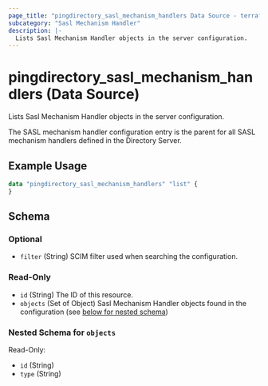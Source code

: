 ```yaml
---
page_title: "pingdirectory_sasl_mechanism_handlers Data Source - terraform-provider-pingdirectory"
subcategory: "Sasl Mechanism Handler"
description: |-
  Lists Sasl Mechanism Handler objects in the server configuration.
---
```


# pingdirectory_sasl_mechanism_handlers (Data Source)

Lists Sasl Mechanism Handler objects in the server configuration.

The SASL mechanism handler configuration entry is the parent for all SASL mechanism handlers defined in the Directory Server.

## Example Usage

```terraform
data "pingdirectory_sasl_mechanism_handlers" "list" {
}
```

<!-- schema generated by tfplugindocs -->
## Schema

### Optional

- `filter` (String) SCIM filter used when searching the configuration.

### Read-Only

- `id` (String) The ID of this resource.
- `objects` (Set of Object) Sasl Mechanism Handler objects found in the configuration (see [below for nested schema](#nestedatt--objects))

<a id="nestedatt--objects"></a>
### Nested Schema for `objects`

Read-Only:

- `id` (String)
- `type` (String)

